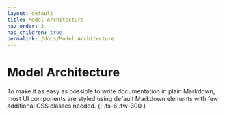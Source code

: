 ```yaml
---
layout: default
title: Model Architecture
nav_order: 3
has_children: true
permalink: /docs/Model Architecture
---
```


# Model Architecture

To make it as easy as possible to write documentation in plain Markdown, most UI components are styled using default Markdown elements with few additional CSS classes needed.
{: .fs-6 .fw-300 }
